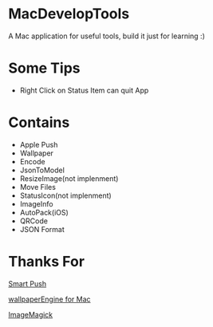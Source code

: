# MacDevelopTools
A Mac application for useful tools, build it just for learning :)

# Some Tips

* Right Click on Status Item can quit App

# Contains

* Apple Push
* Wallpaper
* Encode
* JsonToModel
* ResizeImage(not implenment)
* Move Files
* StatusIcon(not implenment)
* ImageInfo
* AutoPack(iOS)
* QRCode
* JSON Format



# Thanks For

[Smart Push](https://github.com/shaojiankui/SmartPush "Github")

[wallpaperEngine for Mac](https://github.com/rutti-bep/wallpaperEngine-for-mac "Github")

[ImageMagick](http://www.imagemagick.org/script/index.php "Web Home")

